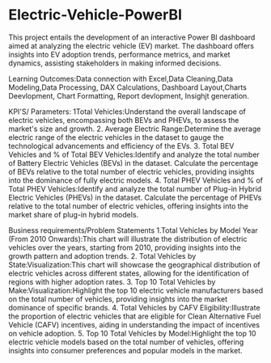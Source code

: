 # Electric-Vehicle-PowerBI
This project entails the development of an interactive Power BI dashboard aimed at analyzing the electric vehicle (EV) market. The dashboard offers insights into EV adoption trends, performance metrics, and market dynamics, assisting stakeholders in making informed decisions.

Learning Outcomes:Data connection with Excel,Data Cleaning,Data Modeling,Data Processing, DAX Calculations, Dashboard Layout,Charts Deevlopment, Chart Formatting, Report devlopment, Insighjt generation.

KPI'S/ Parameters:
1Total Vehicles:Understand the overall landscape of electric vehicles, encompassing both BEVs and PHEVs, to assess the market's size and growth.
2. Average Electric Range:Determine the average electric range of the electric vehicles in the dataset to gauge the technological advancements and efficiency of the EVs.
3. Total BEV Vehicles and % of Total BEV Vehicles:Identify and analyze the total number of Battery Electric Vehicles (BEVs) in the dataset.
Calculate the percentage of BEVs relative to the total number of electric vehicles, providing insights into the dominance of fully electric models.
4. Total PHEV Vehicles and % of Total PHEV Vehicles:Identify and analyze the total number of Plug-in Hybrid Electric Vehicles (PHEVs) in the dataset.
Calculate the percentage of PHEVs relative to the total number of electric vehicles, offering insights into the market share of plug-in hybrid models.

Business requirements/Problem Statements
1.Total Vehicles by Model Year (From 2010 Onwards):This chart will illustrate the distribution of electric vehicles over the years, starting from 2010, providing insights into the growth pattern and adoption trends.
2. Total Vehicles by State:Visualization:This chart will showcase the geographical distribution of electric vehicles across different states, allowing for the identification of regions with higher adoption rates.
3. Top 10 Total Vehicles by Make:Visualization:Highlight the top 10 electric vehicle manufacturers based on the total number of vehicles, providing insights into the market dominance of specific brands.
4. Total Vehicles by CAFV Eligibility:Illustrate the proportion of electric vehicles that are eligible for Clean Alternative Fuel Vehicle (CAFV) incentives, aiding in understanding the impact of incentives on vehicle adoption.
5. Top 10 Total Vehicles by Model:Highlight the top 10 electric vehicle models based on the total number of vehicles, offering insights into consumer preferences and popular models in the market.

